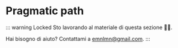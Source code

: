 # Pragmatic path

::: warning Locked
Sto lavorando al materiale di questa sezione 👨‍💻.

Hai bisogno di aiuto? Contattami a [emnlmn@gmail.com](mailto:emnlmn@gmail.com).
:::
